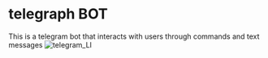 # telegraph BOT
 
 This is a telegram bot that interacts with users through commands and text messages
![telegram_LI](https://user-images.githubusercontent.com/65861136/124645556-4216ff80-de9c-11eb-9ae5-7f56edb46724.jpg)
